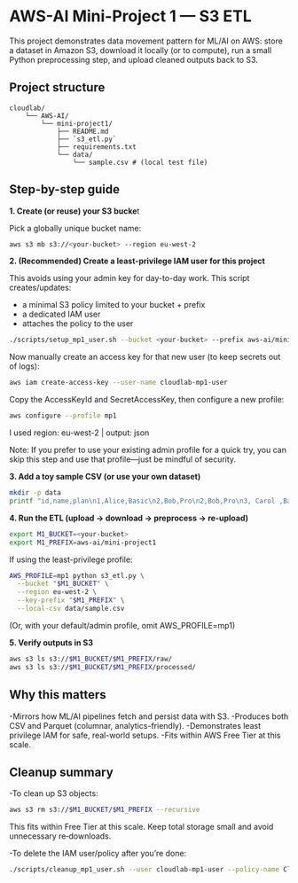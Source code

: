 # AWS-AI Mini-Project 1 — S3 ETL 
 
This project demonstrates data movement pattern for ML/AI on AWS: store a dataset in Amazon S3, download it locally (or to compute), run a small Python preprocessing step, and upload cleaned outputs back to S3.

## Project structure
```
cloudlab/
    └── AWS-AI/
        └── mini-project1/
            ├── README.md
            ├── `s3_etl.py`
            ├── requirements.txt
            └── data/
                └── sample.csv # (local test file)
```

## Step-by-step guide

**1. Create (or reuse) your S3 bucke**t

Pick a globally unique bucket name:
```bash
aws s3 mb s3://<your-bucket> --region eu-west-2
```
**2. (Recommended) Create a least-privilege IAM user for this project**
 
This avoids using your admin key for day-to-day work. This script creates/updates:
- a minimal S3 policy limited to your bucket + prefix
- a dedicated IAM user
- attaches the policy to the user
```bash
./scripts/setup_mp1_user.sh --bucket <your-bucket> --prefix aws-ai/mini-project1 --region eu-west-2
```

Now manually create an access key for that new user (to keep secrets out of logs):

```bash
aws iam create-access-key --user-name cloudlab-mp1-user
```
Copy the AccessKeyId and SecretAccessKey, then configure a new profile:

```bash
aws configure --profile mp1
```
I used  region: eu-west-2  |  output: json

Note: If you prefer to use your existing admin profile for a quick try, you can skip this step and use that profile—just be mindful of security.

**3. Add a toy sample CSV (or use your own dataset)**

```bash
mkdir -p data
printf "id,name,plan\n1,Alice,Basic\n2,Bob,Pro\n2,Bob,Pro\n3, Carol ,Basic\n" > data/sample.csv
```

**4. Run the ETL (upload → download → preprocess → re-upload)**

```bash
export M1_BUCKET=<your-bucket>
export M1_PREFIX=aws-ai/mini-project1
```
If using the least-privilege profile:

```bash
AWS_PROFILE=mp1 python s3_etl.py \
  --bucket "$M1_BUCKET" \
  --region eu-west-2 \
  --key-prefix "$M1_PREFIX" \
  --local-csv data/sample.csv
```
(Or, with your default/admin profile, omit AWS_PROFILE=mp1)

**5. Verify outputs in S3**

```bash
aws s3 ls s3://$M1_BUCKET/$M1_PREFIX/raw/
aws s3 ls s3://$M1_BUCKET/$M1_PREFIX/processed/
```

## Why this matters

-Mirrors how ML/AI pipelines fetch and persist data with S3.
-Produces both CSV and Parquet (columnar, analytics-friendly).
-Demonstrates least privilege IAM for safe, real-world setups.
-Fits within AWS Free Tier at this scale.

## Cleanup summary

-To clean up S3 objects:

```bash
aws s3 rm s3://$M1_BUCKET/$M1_PREFIX --recursive
```
This fits within Free Tier at this scale. Keep total storage small and avoid unnecessary re‑downloads.

-To delete the IAM user/policy after you’re done:

```bash
./scripts/cleanup_mp1_user.sh --user cloudlab-mp1-user --policy-name CloudLabS3MiniProjAccess
```
